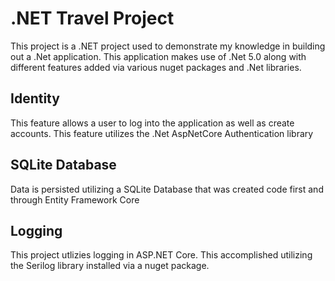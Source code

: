 # .NET Travel Project
This project is a .NET project used to demonstrate my knowledge in building out a .Net application. This application makes use of .Net 5.0 along with different features added via various nuget packages and .Net libraries.

## Identity
This feature allows a user to log into the application as well as create accounts. This feature utilizes the .Net AspNetCore Authentication library 

## SQLite Database
Data is persisted utilizing a SQLite Database that was created code first and through Entity Framework Core

## Logging
This project utlizies logging in ASP.NET Core. This accomplished utilizing the Serilog library installed via a nuget package.
